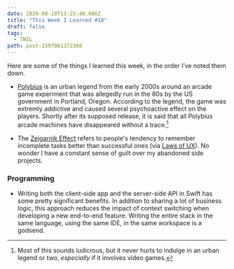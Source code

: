 ```yaml
---
date: 2020-08-10T13:25:40.086Z
title: "This Week I Learned #18"
draft: false
tags:
  - TWIL
path: post-1597061372368
---
```

Here are some of the things I learned this week, in the order I’ve noted them down.

* [Polybius](https://en.wikipedia.org/wiki/Polybius_(urban_legend)) is an urban legend from the early 2000s around an arcade game experiment that was allegedly run in the 80s by the US government in Portland, Oregon. According to the legend, the  game was extremly addictive and caused several psychoactive effect on the players.   Shortly after its supposed release, it is said that all Polybius arcade machines have disappeared without a trace.[^1]

* The [Zeigarnik Effect](https://lawsofux.com/zeigarnik-effect.html) refers to people's tendency to remember incomplete tasks better than successful ones (via [Laws of UX](https://lawsofux.com)). No wonder I have a constant sense of guilt over my abandoned side projects.

### Programming

* Writing both the client-side app and the server-side API in Swift has some pretty significant benefits. In addition to sharing a lot of business logic, this approach reduces the impact of context switching when developing a new end-to-end feature. Writing the entire stack in the same language, using the same IDE, in the same workspace is a godsend.

[^1]: Most of this sounds ludicrous, but it never hurts to indulge in an urban legend or two, _especially_ if it involves video games.